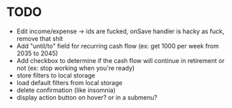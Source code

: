 # TODO

- Edit income/expense -> ids are fucked, onSave handler is hacky as fuck, remove that shit
- Add "until/to" field for recurring cash flow (ex: get 1000 per week from 2035 to 2045)
- Add checkbox to determine if the cash flow will continue in retirement or not (ex: stop working when you're ready)
- store filters to local storage
- load default filters from local storage
- delete confirmation (like insomnia)
- display action button on hover? or in a submenu?